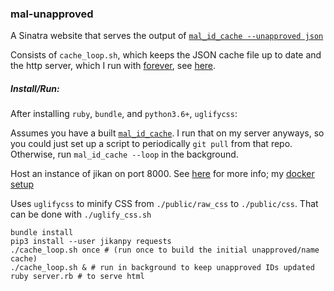 ### mal-unapproved

A Sinatra website that serves the output of [`mal_id_cache --unapproved json`](https://github.com/seanbreckenridge/mal-id-cache)

Consists of `cache_loop.sh`, which keeps the JSON cache file up to date and the http server, which I run with [forever](https://github.com/foreversd/forever), see [here](https://github.com/seanbreckenridge/vps/blob/master/restart).

##### Install/Run:

After installing `ruby`, `bundle`, and `python3.6+`, `uglifycss`:

Assumes you have a built [`mal_id_cache`](https://github.com/seanbreckenridge/mal-id-cache). I run that on my server anyways, so you could just set up a script to periodically `git pull` from that repo. Otherwise, run `mal_id_cache --loop` in the background.

Host an instance of jikan on port 8000. See [here](https://github.com/jikan-me/jikan-rest#01-installation-prerequisites) for more info; my  [docker setup](https://github.com/seanbreckenridge/docker-jikan)

Uses `uglifycss` to minify CSS from `./public/raw_css` to `./public/css`. That can be done with `./uglify_css.sh`

```
bundle install
pip3 install --user jikanpy requests
./cache_loop.sh once # (run once to build the initial unapproved/name cache)
./cache_loop.sh & # run in background to keep unapproved IDs updated
ruby server.rb # to serve html
```
